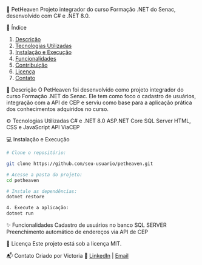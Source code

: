 🐾 PetHeaven
Projeto integrador do curso Formação .NET do Senac, desenvolvido com C# e .NET 8.0.

🚀 Índice

1. [Descrição](#descrição)
2. [Tecnologias Utilizadas](#tecnologias-utilizadas)
3. [Instalação e Execução](#instalação-e-execução)
4. [Funcionalidades](#funcionalidades)
5. [Contribuição](#contribuição)
6. [Licença](#licença)
7. [Contato](#contato)


📜 Descrição
O PetHeaven foi desenvolvido como projeto integrador do curso Formação .NET do Senac. Ele tem como foco o cadastro de usuários, integração com a API de CEP e serviu como base para a aplicação prática dos conhecimentos adquiridos no curso. 

⚙️ Tecnologias Utilizadas
C# e .NET 8.0
ASP.NET Core
SQL Server
HTML, CSS e JavaScript
API ViaCEP

 💻 Instalação e Execução
```bash
# Clone o repositório:  

git clone https://github.com/seu-usuario/petheaven.git

# Acesse a pasta do projeto:
cd petheaven

# Instale as dependências:
dotnet restore

4. Execute a aplicação:
dotnet run
```

✨ Funcionalidades
Cadastro de usuários no banco SQL SERVER
Preenchimento automático de endereços via API de CEP


📜 Licença
Este projeto está sob a licença MIT.

📬 Contato
Criado por Victoria 💙
[LinkedIn](https://www.linkedin.com/in/victoria-silva01234/)  | [Email](cristinasouzavic@gmail.com)
